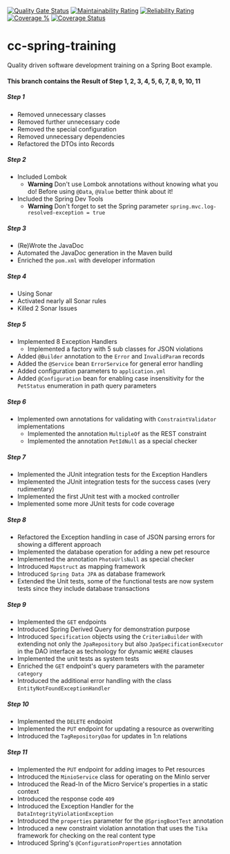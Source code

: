 [![Quality Gate Status](https://sonarcloud.io/api/project_badges/measure?project=dirweis_cc-spring-training&metric=alert_status)](https://sonarcloud.io/dashboard?id=dirweis_cc-spring-training)
[![Maintainability Rating](https://sonarcloud.io/api/project_badges/measure?project=dirweis_cc-spring-training&metric=sqale_rating)](https://sonarcloud.io/dashboard?id=dirweis_cc-spring-training)
[![Reliability Rating](https://sonarcloud.io/api/project_badges/measure?project=dirweis_cc-spring-training&metric=reliability_rating)](https://sonarcloud.io/dashboard?id=dirweis_cc-spring-training)
[![Coverage %](https://sonarcloud.io/api/project_badges/measure?project=dirweis_cc-spring-training&metric=coverage)](https://sonarcloud.io/dashboard?id=dirweis_cc-spring-training)
<a href="https://coveralls.io/github/cc-spring-training/cc-spring-training?branch=master"><img alt="Coverage Status" src="https://coveralls.io/repos/github/cc-spring-training/cc-spring-training/badge.svg?branch=master"></a>
# cc-spring-training
Quality driven software development training on a Spring Boot example.

#### This branch contains the Result of Step 1, 2, 3, 4, 5, 6, 7, 8, 9, 10, 11
##### Step 1
- Removed unnecessary classes
- Removed further unnecessary code
- Removed the special configuration
- Removed unnecessary dependencies
- Refactored the DTOs into Records

##### Step 2
- Included Lombok
     - **Warning** Don't use Lombok annotations without knowing what you do! Before using `@Data`, `@Value` better think about it!
- Included the Spring Dev Tools
     - **Warning** Don't forget to set the Spring parameter `spring.mvc.log-resolved-exception = true`

##### Step 3
- (Re)Wrote the JavaDoc
- Automated the JavaDoc generation in the Maven build
- Enriched the `pom.xml` with developer information

##### Step 4
- Using Sonar
- Activated nearly all Sonar rules
- Killed 2 Sonar Issues

##### Step 5
 - Implemented 8 Exception Handlers
     - Implemented a factory with 5 sub classes for JSON violations
 - Added `@Builder` annotation to the `Error` and `InvalidParam` records
 - Added the `@Service` bean `ErrorService` for general error handling
 - Added configuration parameters to `application.yml`
 - Added `@Configuration` bean for enabling case insensitivity for the `PetStatus` enumeration in path query parameters

##### Step 6
 - Implemented own annotations for validating with `ConstraintValidator` implementations
     - Implemented the annotation `MultipleOf` as the REST constraint
     - Implemented the annotation `PetIdNull` as a special checker

##### Step 7
 - Implemented the JUnit integration tests for the Exception Handlers
 - Implemented the JUnit integration tests for the success cases (very rudimentary)
 - Implemented the first JUnit test with a mocked controller
 - Implemented some more JUnit tests for code coverage

##### Step 8
 - Refactored the Exception handling in case of JSON parsing errors for showing a different approach
 - Implemented the database operation for adding a new pet resource
 - Implemented the annotation `PhotoUrlsNull` as special checker
 - Introduced `Mapstruct` as mapping framework
 - Introduced `Spring Data JPA` as database framework
 - Extended the Unit tests, some of the functional tests are now system tests since they include database transactions

##### Step 9
 - Implemented the `GET` endpoints
 - Introduced Spring Derived Query for demonstration purpose
 - Introduced `Specification` objects using the `CriteriaBuilder` with extending not only the `JpaRepository` but also `JpaSpecificationExecutor` in the DAO interface as technology for dynamic `WHERE` clauses 
 - Implemented the unit tests as system tests
 - Enriched the `GET` endpoint's query parameters with the parameter `category`
 - Introduced the additional error handling with the class `EntityNotFoundExceptionHandler`

##### Step 10
 - Implemented the `DELETE` endpoint
 - Implemented the `PUT` endpoint for updating a resource as overwriting
 - Introduced the `TagRepositoryDao` for updates in 1:n relations
 
##### Step 11
 - Implemented the `PUT` endpoint for adding images to Pet resources
 - Introduced the `MinioService` class for operating on the MinIo server
 - Introduced the Read-In of the Micro Service's properties in a static context
 - Introduced the response code `409`
 - Introduced the Exception Handler for the `DataIntegrityViolationException`
 - Introduced the `properties` parameter for the `@SpringBootTest` annotation
 - Introduced a new constraint violation annotation that uses the `Tika` framework for checking on the real content type
 - Introduced Spring's `@ConfigurationProperties` annotation
